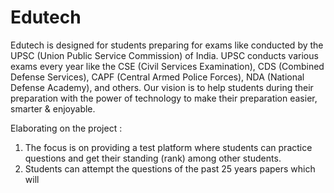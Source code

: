 # Edutech
Edutech is designed for students preparing for exams like conducted by the UPSC (Union Public Service Commission) of India. UPSC conducts various exams every year like the CSE (Civil Services Examination), CDS (Combined Defense Services), CAPF (Central Armed Police Forces), NDA (National Defense Academy), and others. Our vision is to help students during their preparation with the power of technology to make their preparation easier, smarter &amp; enjoyable.

Elaborating on the project : 

1. The focus is on providing a test platform where students can practice questions and get their standing (rank) among other students. 
2. Students can attempt the questions of the past 25 years papers which will 
